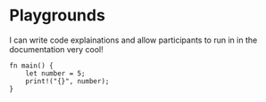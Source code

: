 # Playgrounds

I can write code explainations and allow participants to run in in the documentation very cool!

```rust,editable
fn main() {
    let number = 5;
    print!("{}", number);
}
```
